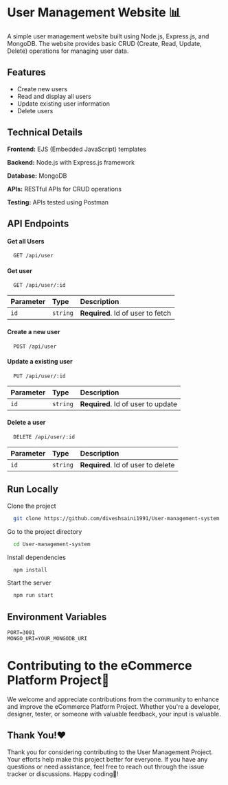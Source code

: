 
# User Management Website 📊

A simple user management website built using Node.js, Express.js, and MongoDB. The website provides basic CRUD (Create, Read, Update, Delete) operations for managing user data.





## Features

- Create new users
- Read and display all users
- Update existing user information
- Delete users


## Technical Details

**Frontend:** EJS (Embedded JavaScript) templates

**Backend:** Node.js with Express.js framework

**Database:** MongoDB

**APIs:** RESTful APIs for CRUD operations

**Testing:**  APIs tested using Postman
## API Endpoints


#### Get all Users

```http
  GET /api/user
```

#### Get user

```http
  GET /api/user/:id
```

| Parameter | Type     | Description                       |
| :-------- | :------- | :-------------------------------- |
| `id`      | `string` | **Required**. Id of user to fetch |


#### Create a new user

```http
  POST /api/user
```

#### Update a existing user

```http
  PUT /api/user/:id
```

| Parameter | Type     | Description                       |
| :-------- | :------- | :-------------------------------- |
| `id`      | `string` | **Required**. Id of user to update |

#### Delete a user

```http
  DELETE /api/user/:id
```

| Parameter | Type     | Description                       |
| :-------- | :------- | :-------------------------------- |
| `id`      | `string` | **Required**. Id of user to delete |




## Run Locally

Clone the project

```bash
  git clone https://github.com/diveshsaini1991/User-management-system
```

Go to the project directory

```bash
  cd User-management-system
```

Install dependencies

```bash
  npm install
```

Start the server

```bash
  npm run start
```


## Environment Variables


```dotenv
PORT=3001
MONGO_URI=YOUR_MONGODB_URI
```


# Contributing to the eCommerce Platform Project🤝

We welcome and appreciate contributions from the community to enhance and improve the eCommerce Platform Project. Whether you're a developer, designer, tester, or someone with valuable feedback, your input is valuable.
## Thank You!❤️

Thank you for considering contributing to the User Management Project. Your efforts help make this project better for everyone. If you have any questions or need assistance, feel free to reach out through the issue tracker or discussions. Happy coding🤩!
